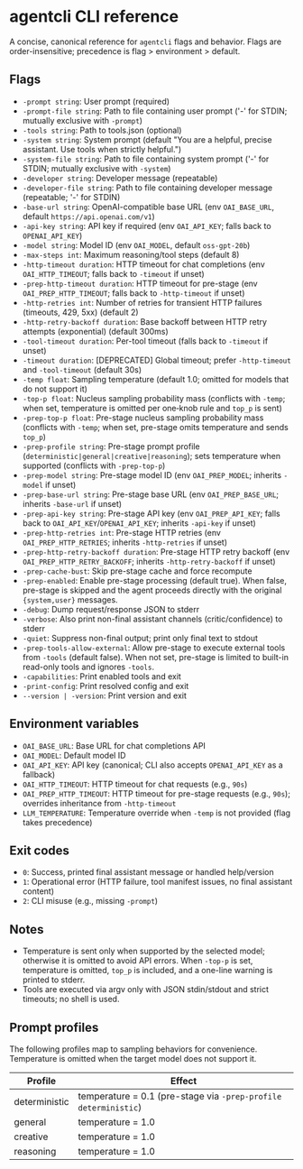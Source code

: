 # agentcli CLI reference

A concise, canonical reference for `agentcli` flags and behavior. Flags are order-insensitive; precedence is flag > environment > default.

## Flags

- `-prompt string`: User prompt (required)
- `-prompt-file string`: Path to file containing user prompt ('-' for STDIN; mutually exclusive with `-prompt`)
- `-tools string`: Path to tools.json (optional)
- `-system string`: System prompt (default "You are a helpful, precise assistant. Use tools when strictly helpful.")
- `-system-file string`: Path to file containing system prompt ('-' for STDIN; mutually exclusive with `-system`)
- `-developer string`: Developer message (repeatable)
- `-developer-file string`: Path to file containing developer message (repeatable; '-' for STDIN)
- `-base-url string`: OpenAI-compatible base URL (env `OAI_BASE_URL`, default `https://api.openai.com/v1`)
- `-api-key string`: API key if required (env `OAI_API_KEY`; falls back to `OPENAI_API_KEY`)
- `-model string`: Model ID (env `OAI_MODEL`, default `oss-gpt-20b`)
- `-max-steps int`: Maximum reasoning/tool steps (default 8)
- `-http-timeout duration`: HTTP timeout for chat completions (env `OAI_HTTP_TIMEOUT`; falls back to `-timeout` if unset)
- `-prep-http-timeout duration`: HTTP timeout for pre-stage (env `OAI_PREP_HTTP_TIMEOUT`; falls back to `-http-timeout` if unset)
- `-http-retries int`: Number of retries for transient HTTP failures (timeouts, 429, 5xx) (default 2)
- `-http-retry-backoff duration`: Base backoff between HTTP retry attempts (exponential) (default 300ms)
- `-tool-timeout duration`: Per-tool timeout (falls back to `-timeout` if unset)
- `-timeout duration`: [DEPRECATED] Global timeout; prefer `-http-timeout` and `-tool-timeout` (default 30s)
- `-temp float`: Sampling temperature (default 1.0; omitted for models that do not support it)
- `-top-p float`: Nucleus sampling probability mass (conflicts with `-temp`; when set, temperature is omitted per one‑knob rule and `top_p` is sent)
- `-prep-top-p float`: Pre-stage nucleus sampling probability mass (conflicts with `-temp`; when set, pre-stage omits temperature and sends `top_p`)
- `-prep-profile string`: Pre-stage prompt profile (`deterministic|general|creative|reasoning`); sets temperature when supported (conflicts with `-prep-top-p`)
- `-prep-model string`: Pre-stage model ID (env `OAI_PREP_MODEL`; inherits `-model` if unset)
- `-prep-base-url string`: Pre-stage base URL (env `OAI_PREP_BASE_URL`; inherits `-base-url` if unset)
- `-prep-api-key string`: Pre-stage API key (env `OAI_PREP_API_KEY`; falls back to `OAI_API_KEY`/`OPENAI_API_KEY`; inherits `-api-key` if unset)
- `-prep-http-retries int`: Pre-stage HTTP retries (env `OAI_PREP_HTTP_RETRIES`; inherits `-http-retries` if unset)
- `-prep-http-retry-backoff duration`: Pre-stage HTTP retry backoff (env `OAI_PREP_HTTP_RETRY_BACKOFF`; inherits `-http-retry-backoff` if unset)
- `-prep-cache-bust`: Skip pre-stage cache and force recompute
- `-prep-enabled`: Enable pre-stage processing (default true). When false, pre-stage is skipped and the agent proceeds directly with the original `{system,user}` messages.
- `-debug`: Dump request/response JSON to stderr
- `-verbose`: Also print non-final assistant channels (critic/confidence) to stderr
- `-quiet`: Suppress non-final output; print only final text to stdout
- `-prep-tools-allow-external`: Allow pre-stage to execute external tools from `-tools` (default false). When not set, pre-stage is limited to built-in read-only tools and ignores `-tools`.
- `-capabilities`: Print enabled tools and exit
- `-print-config`: Print resolved config and exit
- `--version | -version`: Print version and exit

## Environment variables

- `OAI_BASE_URL`: Base URL for chat completions API
- `OAI_MODEL`: Default model ID
- `OAI_API_KEY`: API key (canonical; CLI also accepts `OPENAI_API_KEY` as a fallback)
- `OAI_HTTP_TIMEOUT`: HTTP timeout for chat requests (e.g., `90s`)
- `OAI_PREP_HTTP_TIMEOUT`: HTTP timeout for pre-stage requests (e.g., `90s`); overrides inheritance from `-http-timeout`
- `LLM_TEMPERATURE`: Temperature override when `-temp` is not provided (flag takes precedence)

## Exit codes

- `0`: Success, printed final assistant message or handled help/version
- `1`: Operational error (HTTP failure, tool manifest issues, no final assistant content)
- `2`: CLI misuse (e.g., missing `-prompt`)

## Notes

- Temperature is sent only when supported by the selected model; otherwise it is omitted to avoid API errors. When `-top-p` is set, temperature is omitted, `top_p` is included, and a one-line warning is printed to stderr.
- Tools are executed via argv only with JSON stdin/stdout and strict timeouts; no shell is used.

## Prompt profiles

The following profiles map to sampling behaviors for convenience. Temperature is omitted when the target model does not support it.

| Profile | Effect |
|---|---|
| deterministic | temperature = 0.1 (pre-stage via `-prep-profile deterministic`) |
| general | temperature = 1.0 |
| creative | temperature = 1.0 |
| reasoning | temperature = 1.0 |
